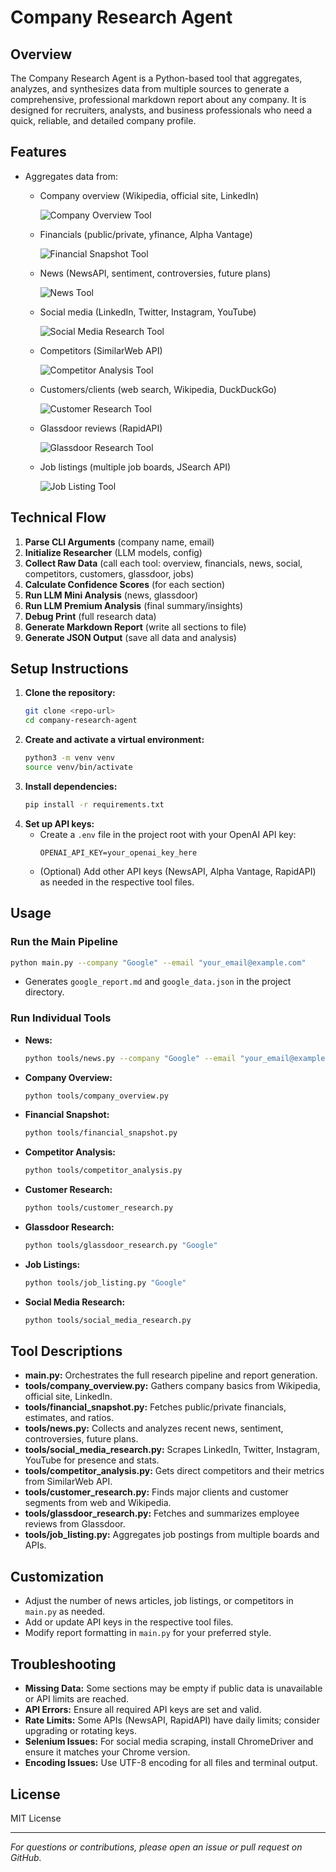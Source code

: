 # Company Research Agent

## Overview
The Company Research Agent is a Python-based tool that aggregates, analyzes, and synthesizes data from multiple sources to generate a comprehensive, professional markdown report about any company. It is designed for recruiters, analysts, and business professionals who need a quick, reliable, and detailed company profile.

## Features
- Aggregates data from:
  - Company overview (Wikipedia, official site, LinkedIn)
    
    ![Company Overview Tool](images/Company%20Overview%20Tool%20-%20visual%20selection.png)
  - Financials (public/private, yfinance, Alpha Vantage)
    
    ![Financial Snapshot Tool](images/financial%C2%A0snapshot%20tool%20-%20visual%20selection.png)
  - News (NewsAPI, sentiment, controversies, future plans)
    
    ![News Tool](images/news%20tool%20-%20visual%20selection.png)
  - Social media (LinkedIn, Twitter, Instagram, YouTube)
    
    ![Social Media Research Tool](images/social%20media%20research%20tool%20-%20visual%20selection.png)
  - Competitors (SimilarWeb API)
    
    ![Competitor Analysis Tool](images/competitor%20analysis%C2%A0tool%20-%20visual%20selection.png)
  - Customers/clients (web search, Wikipedia, DuckDuckGo)
    
    ![Customer Research Tool](images/customer%C2%A0research%C2%A0tool%20-%20visual%20selection.png)
  - Glassdoor reviews (RapidAPI)
    
    ![Glassdoor Research Tool](images/Glassdoor%C2%A0research%20tool%20-%20visual%20selection.png)
  - Job listings (multiple job boards, JSearch API)
    
    ![Job Listing Tool](images/job%C2%A0listing%20tool%20-%20visual%20selection.png)




## Technical Flow
1. **Parse CLI Arguments** (company name, email)
2. **Initialize Researcher** (LLM models, config)
3. **Collect Raw Data** (call each tool: overview, financials, news, social, competitors, customers, glassdoor, jobs)
4. **Calculate Confidence Scores** (for each section)
5. **Run LLM Mini Analysis** (news, glassdoor)
6. **Run LLM Premium Analysis** (final summary/insights)
7. **Debug Print** (full research data)
8. **Generate Markdown Report** (write all sections to file)
9. **Generate JSON Output** (save all data and analysis)

## Setup Instructions
1. **Clone the repository:**
   ```bash
   git clone <repo-url>
   cd company-research-agent
   ```
2. **Create and activate a virtual environment:**
   ```bash
   python3 -m venv venv
   source venv/bin/activate
   ```
3. **Install dependencies:**
   ```bash
   pip install -r requirements.txt
   ```
4. **Set up API keys:**
   - Create a `.env` file in the project root with your OpenAI API key:
     ```
     OPENAI_API_KEY=your_openai_key_here
     ```
   - (Optional) Add other API keys (NewsAPI, Alpha Vantage, RapidAPI) as needed in the respective tool files.

## Usage
### Run the Main Pipeline
```bash
python main.py --company "Google" --email "your_email@example.com"
```
- Generates `google_report.md` and `google_data.json` in the project directory.

### Run Individual Tools
- **News:**
  ```bash
  python tools/news.py --company "Google" --email "your_email@example.com"
  ```
- **Company Overview:**
  ```bash
  python tools/company_overview.py
  ```
- **Financial Snapshot:**
  ```bash
  python tools/financial_snapshot.py
  ```
- **Competitor Analysis:**
  ```bash
  python tools/competitor_analysis.py
  ```
- **Customer Research:**
  ```bash
  python tools/customer_research.py
  ```
- **Glassdoor Research:**
  ```bash
  python tools/glassdoor_research.py "Google"
  ```
- **Job Listings:**
  ```bash
  python tools/job_listing.py "Google"
  ```
- **Social Media Research:**
  ```bash
  python tools/social_media_research.py
  ```

## Tool Descriptions
- **main.py:** Orchestrates the full research pipeline and report generation.
- **tools/company_overview.py:** Gathers company basics from Wikipedia, official site, LinkedIn.
- **tools/financial_snapshot.py:** Fetches public/private financials, estimates, and ratios.
- **tools/news.py:** Collects and analyzes recent news, sentiment, controversies, future plans.
- **tools/social_media_research.py:** Scrapes LinkedIn, Twitter, Instagram, YouTube for presence and stats.
- **tools/competitor_analysis.py:** Gets direct competitors and their metrics from SimilarWeb API.
- **tools/customer_research.py:** Finds major clients and customer segments from web and Wikipedia.
- **tools/glassdoor_research.py:** Fetches and summarizes employee reviews from Glassdoor.
- **tools/job_listing.py:** Aggregates job postings from multiple boards and APIs.

## Customization
- Adjust the number of news articles, job listings, or competitors in `main.py` as needed.
- Add or update API keys in the respective tool files.
- Modify report formatting in `main.py` for your preferred style.

## Troubleshooting
- **Missing Data:** Some sections may be empty if public data is unavailable or API limits are reached.
- **API Errors:** Ensure all required API keys are set and valid.
- **Rate Limits:** Some APIs (NewsAPI, RapidAPI) have daily limits; consider upgrading or rotating keys.
- **Selenium Issues:** For social media scraping, install ChromeDriver and ensure it matches your Chrome version.
- **Encoding Issues:** Use UTF-8 encoding for all files and terminal output.

## License
MIT License

---
*For questions or contributions, please open an issue or pull request on GitHub.* 